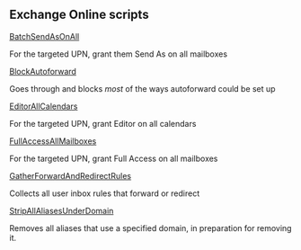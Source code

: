 ## Exchange Online scripts

[BatchSendAsOnAll]()

For the targeted UPN, grant them Send As on all mailboxes


[BlockAutoforward]()

Goes through and blocks *most* of the ways autoforward could be set up


[EditorAllCalendars]()

For the targeted UPN, grant Editor on all calendars


[FullAccessAllMailboxes]()

For the targeted UPN, grant Full Access on all mailboxes


[GatherForwardAndRedirectRules]()

Collects all user inbox rules that forward or redirect


[StripAllAliasesUnderDomain]()

Removes all aliases that use a specified domain, in preparation for removing it.
